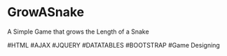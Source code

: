 # GrowASnake
A Simple Game that grows the Length of a Snake

#HTML
#AJAX
#JQUERY
#DATATABLES
#BOOTSTRAP
#Game Designing
